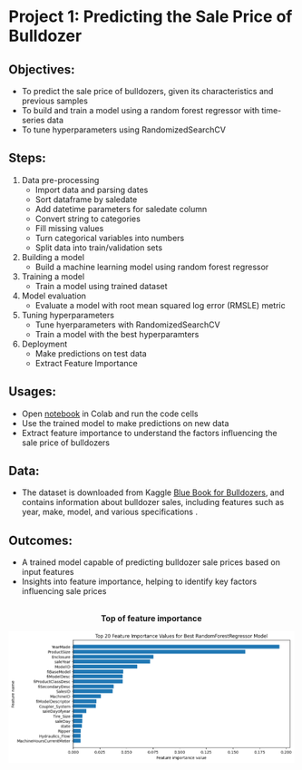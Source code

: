 # Project 1: Predicting the Sale Price of Bulldozer

## Objectives:
- To predict the sale price of bulldozers, given its characteristics and previous samples
- To build and train a model using a random forest regressor with time-series data
- To tune hyperparameters using RandomizedSearchCV
<!-- - To evaluate the model's performance using root mean squared log error (RMSLE) metric -->

## Steps:
1. Data pre-processing
    - Import data and parsing dates
    - Sort dataframe by saledate
    - Add datetime parameters for saledate column
    - Convert string to categories
    - Fill missing values
    - Turn categorical variables into numbers
    - Split data into train/validation sets
2. Building a model
    - Build a machine learning model using random forest regressor
3. Training a model
    - Train a model using trained dataset
4. Model evaluation
    - Evaluate a model with root mean squared log error (RMSLE) metric
5. Tuning hyperparameters
    - Tune hyerparameters with RandomizedSearchCV
    - Train a model with the best hyperparamters
6. Deployment
    - Make predictions on test data
    - Extract Feature Importance

## Usages:
- Open [notebook](https://colab.research.google.com/github/OCR-tech/project-DataScience/blob/main/1_Predicting_Sale_Price_of_Bulldozers/notebook.ipynb) in Colab and run the code cells
- Use the trained model to make predictions on new data
- Extract feature importance to understand the factors influencing the sale price of bulldozers
<!-- - Save the trained model for future use -->
<!-- - Modify the code as needed to fit your specific use case or dataset -->

## Data:
- The dataset is downloaded from Kaggle [Blue Book for Bulldozers](https://www.kaggle.com/c/bluebook-for-bulldozers/data), and contains information about bulldozer sales, including features such as year, make, model, and various specifications .

## Outcomes:
- A trained model capable of predicting bulldozer sale prices based on input features
- Insights into feature importance, helping to identify key factors influencing sale prices
<br><br>

<p align="center"><b>Top of feature importance</b></p>
<div align="center">
  <img src="https://github.com/OCR-tech/OCR-tech/blob/main/docs/img/project_ds1a.png"/>
</div>
<!-- ![Alt text](https://github.com/OCR-tech/OCR-tech/blob/main/docs/img/project_ds1a.png) -->
<br>
